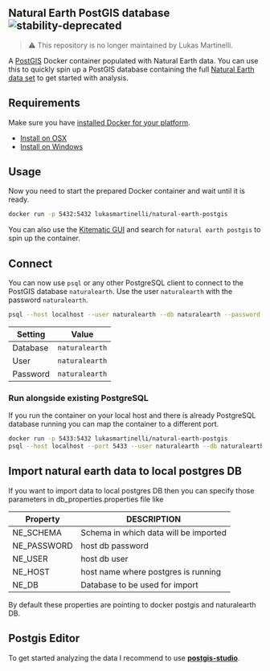 ## Natural Earth PostGIS database ![stability-deprecated](https://img.shields.io/badge/stability-deprecated-red.svg)

> :warning: This repository is no longer maintained by Lukas Martinelli.

A [PostGIS](http://postgis.net/) Docker container populated with Natural Earth data.
You can use this to quickly spin up a PostGIS database
containing the full [Natural Earth data set](www.naturalearthdata.com) to get
started with analysis.

## Requirements

Make sure you have [installed Docker for your platform](https://docs.docker.com/engine/installation/).

- [Install on OSX](https://docs.docker.com/engine/installation/mac/#/docker-for-mac)
- [Install on Windows](https://docs.docker.com/engine/installation/windows/)

## Usage

Now you need to start the prepared Docker container and wait until it is ready.

```bash
docker run -p 5432:5432 lukasmartinelli/natural-earth-postgis
```

You can also use the [Kitematic GUI](https://kitematic.com/) and search for `natural earth postgis` to spin up the container.

## Connect

You can now use `psql` or any other PostgreSQL client to connect to the PostGIS database `naturalearth`.
Use the user `naturalearth` with the password `naturalearth`.

```bash
psql --host localhost --user naturalearth --db naturalearth --password
```

 Setting    | Value       
------------|-------------
Database    | `naturalearth`
User        | `naturalearth`
Password    | `naturalearth`

### Run alongside existing PostgreSQL

If you run the container on your local host and there is already PostgreSQL database running you can
map the container to a different port.

```bash
docker run -p 5433:5432 lukasmartinelli/natural-earth-postgis
psql --host localhost --port 5433 --user naturalearth --db naturalearth --password
```
## Import natural earth data to local postgres DB

If you want to import data to local postgres DB then you can specify those parameters in db_properties.properties file like 

 Property   | DESCRIPTION       
------------|-------------
NE_SCHEMA   | Schema in which data will be imported
NE_PASSWORD | host db password
NE_USER     | host db user
NE_HOST     | host name where postgres is running
NE_DB	    | Database to be used for import

By default these properties are pointing to docker postgis and naturalearth DB.

## Postgis Editor

To get started analyzing the data I recommend to use [**postgis-studio**](https://github.com/lukasmartinelli/postgis-editor).

